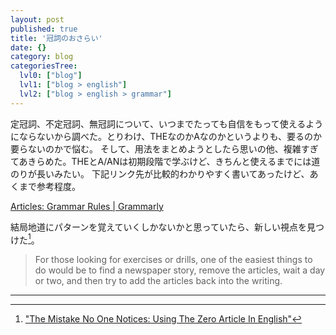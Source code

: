 ```yaml
---
layout: post
published: true
title: '冠詞のおさらい'
date: {}
category: blog
categoriesTree:
  lvl0: ["blog"]
  lvl1: ["blog > english"]
  lvl2: ["blog > english > grammar"]
---
```

定冠詞、不定冠詞、無冠詞について、いつまでたっても自信をもって使えるようにならないから調べた。とりわけ、THEなのかAなのかというよりも、要るのか要らないのかで悩む。
そして、用法をまとめようとしたら思いの他、複雑すぎてあきらめた。THEとA/ANは初期段階で学ぶけど、きちんと使えるまでには道のりが長いみたい。
下記リンク先が比較的わかりやすく書いてあったけど、あくまで参考程度。

[Articles: Grammar Rules \| Grammarly](https://www.grammarly.com/blog/articles/)

結局地道にパターンを覚えていくしかないかと思っていたら、新しい視点を見つけた[^1]。

> For those looking for exercises or drills, one of the easiest things to do would be to find a newspaper story, remove the articles, wait a day or two, and then try to add the articles back into the writing.

--- 
[^1]: ["The Mistake No One Notices: Using The Zero Article In English"](https://www.italki.com/article/1003/The-Mistake-No-One-Notices:-Using-The-Zero-Article-In-English)
